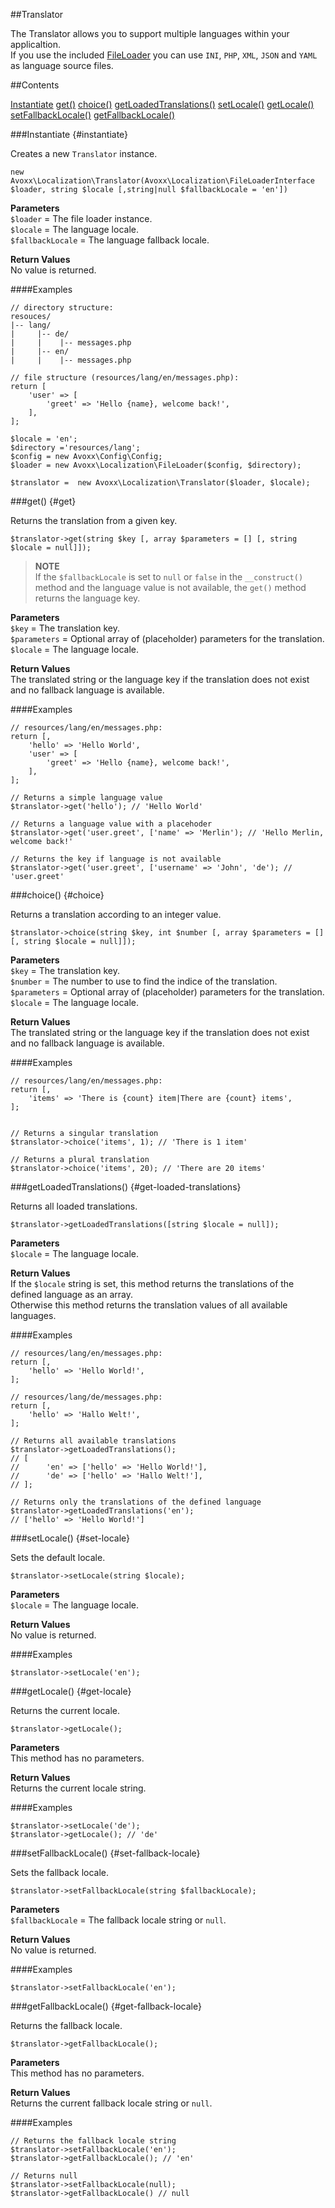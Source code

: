 ##Translator

The Translator allows you to support multiple languages within your applicaltion.  
If you use the included [FileLoader](/docs/master/localization/file-loader)
you can use `INI`, `PHP`, `XML`, `JSON` and `YAML` as language source files.

##Contents
<div id="contents" markdown="1">

[Instantiate](#instantiate)
[get()](#get)
[choice()](#choice)
[getLoadedTranslations()](#get-loaded-translations)
[setLocale()](#set-locale)
[getLocale()](#get-locale)
[setFallbackLocale()](#set-fallback-locale)
[getFallbackLocale()](#get-fallback-locale)


</div>

###Instantiate {#instantiate}

Creates a new `Translator` instance.

    new Avoxx\Localization\Translator(Avoxx\Localization\FileLoaderInterface $loader, string $locale [,string|null $fallbackLocale = 'en'])

**Parameters**  
`$loader` = The file loader instance.  
`$locale` =  The language locale.  
`$fallbackLocale` = The language fallback locale.

**Return Values**  
No value is returned.

####Examples

    // directory structure:
    resouces/
    |-- lang/
    |     |-- de/
    |     |    |-- messages.php
    |     |-- en/
    |     |    |-- messages.php
    
    // file structure (resources/lang/en/messages.php):
    return [
        'user' => [
            'greet' => 'Hello {name}, welcome back!',
        ],
    ];
           
    $locale = 'en';
    $directory ='resources/lang';
    $config = new Avoxx\Config\Config;
    $loader = new Avoxx\Localization\FileLoader($config, $directory);

    $translator =  new Avoxx\Localization\Translator($loader, $locale);

###get() {#get}

Returns the translation from a given key.

    $translator->get(string $key [, array $parameters = [] [, string $locale = null]]);

>**NOTE**  
If the `$fallbackLocale` is set to `null` or `false` in the `__construct()` method and the language value is not available, the `get()` method returns the language key.
	

**Parameters**  
`$key` = The translation key.  
`$parameters` = Optional array of (placeholder) parameters for the translation.  
`$locale` = The language locale.

**Return Values**  
The translated string or the language key if the translation does not exist and no fallback language is available.

####Examples

	// resources/lang/en/messages.php:
   	return [,
   		'hello' => 'Hello World',
        'user' => [
            'greet' => 'Hello {name}, welcome back!',
        ],
    ];
     
    // Returns a simple language value
    $translator->get('hello'); // 'Hello World'
    
    // Returns a language value with a placehoder
	$translator->get('user.greet', ['name' => 'Merlin'); // 'Hello Merlin, welcome back!'
	
	// Returns the key if language is not available
	$translator->get('user.greet', ['username' => 'John', 'de'); // 'user.greet'

###choice() {#choice}

Returns a translation according to an integer value.

    $translator->choice(string $key, int $number [, array $parameters = [] [, string $locale = null]]);

**Parameters**  
`$key` = The translation key.  
`$number` =  The number to use to find the indice of the translation.  
`$parameters` = Optional array of (placeholder) parameters for the translation.    
`$locale` = The language locale.

**Return Values**  
The translated string or the language key if the translation does not exist and no fallback language is available.

####Examples

	// resources/lang/en/messages.php:
   	return [,
   		'items' => 'There is {count} item|There are {count} items',
    ];
    
    
	// Returns a singular translation
	$translator->choice('items', 1); // 'There is 1 item'
	
	// Returns a plural translation
	$translator->choice('items', 20); // 'There are 20 items'
    
###getLoadedTranslations() {#get-loaded-translations}

Returns all loaded translations.

    $translator->getLoadedTranslations([string $locale = null]);

**Parameters**  
`$locale` = The language locale.

**Return Values**  
If the `$locale` string is set, this method returns the translations of the defined language as an array.  
Otherwise this method returns the translation values of all available languages.

####Examples
	
	// resources/lang/en/messages.php:
   	return [,
   		'hello' => 'Hello World!',
    ];
    
    // resources/lang/de/messages.php:
   	return [,
   		'hello' => 'Hallo Welt!',
    ];
    
    // Returns all available translations
    $translator->getLoadedTranslations();
    // [
    //		'en' => ['hello' => 'Hello World!'],
    //		'de' => ['hello' => 'Hallo Welt!'],
    // ];
    
    // Returns only the translations of the defined language
    $translator->getLoadedTranslations('en');
    // ['hello' => 'Hello World!']
    
###setLocale() {#set-locale}

Sets the default locale.

    $translator->setLocale(string $locale);

**Parameters**  
`$locale` = The language locale.

**Return Values**  
No value is returned.

####Examples

	$translator->setLocale('en');
	
###getLocale() {#get-locale}

Returns the current locale.

    $translator->getLocale();

**Parameters**  
This method has no parameters.

**Return Values**  
Returns the current locale string.

####Examples
	
	$translator->setLocale('de');
	$translator->getLocale(); // 'de'
	
###setFallbackLocale() {#set-fallback-locale}

Sets the fallback locale.

    $translator->setFallbackLocale(string $fallbackLocale);

**Parameters**  
`$fallbackLocale` = The fallback locale string or `null`.

**Return Values**   
No value is returned.

####Examples

	$translator->setFallbackLocale('en');
	
###getFallbackLocale() {#get-fallback-locale}

Returns the fallback locale.

    $translator->getFallbackLocale();

**Parameters**  
This method has no parameters.

**Return Values**  
Returns the current fallback locale string or `null`.

####Examples

	// Returns the fallback locale string
	$translator->setFallbackLocale('en');
	$translator->getFallbackLocale(); // 'en'
	
	// Returns null
	$translator->setFallbackLocale(null);
	$translator->getFallbackLocale() // null
	

